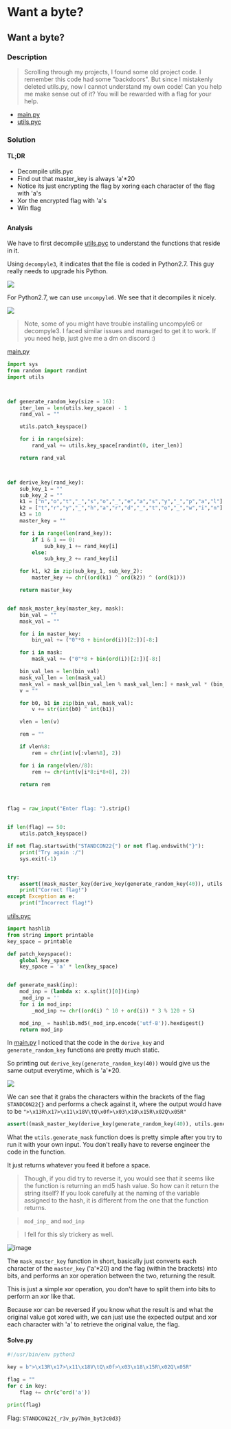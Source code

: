 # Want a byte?

## Want a byte?

### Description

> Scrolling through my projects, I found some old project code. I remember this code had some "backdoors". But since I mistakenly deleted utils.py, now I cannot understand my own code! Can you help me make sense out of it? You will be rewarded with a flag for your help.

* [main.py](../../../STANDCON\_2022/Reverse/Want%20a%20byte)
* [utils.pyc](../../../STANDCON\_2022/Reverse/Want%20a%20byte)

### Solution

#### TL;DR

* Decompile utils.pyc
* Find out that master\_key is always 'a'\*20
* Notice its just encrypting the flag by xoring each character of the flag with 'a's
* Xor the encrypted flag with 'a's
* Win flag

##

#### Analysis

We have to first decompile [utils.pyc](../../../STANDCON\_2022/Reverse/Want%20a%20byte) to understand the functions that reside in it.

Using `decompyle3`, it indicates that the file is coded in Python2.7. This guy really needs to upgrade his Python.

![](https://user-images.githubusercontent.com/83258849/174642595-3dedee4a-c3f6-4164-83d7-8c2b71c1f29c.png)

For Python2.7, we can use `uncompyle6`. We see that it decompiles it nicely.

![](https://user-images.githubusercontent.com/83258849/174642733-956014cc-62d3-47d2-9fe2-e1ea5797e43c.png)

> Note, some of you might have trouble installing uncompyle6 or decompyle3. I faced similar issues and managed to get it to work. If you need help, just give me a dm on discord :)

[main.py](../../../STANDCON\_2022/Reverse/Want%20a%20byte)

```python
import sys
from random import randint
import utils



def generate_random_key(size = 16):
    iter_len = len(utils.key_space) - 1
    rand_val = ""

    utils.patch_keyspace()

    for i in range(size):
        rand_val += utils.key_space[randint(0, iter_len)]

    return rand_val



def derive_key(rand_key):
    sub_key_1 = ""
    sub_key_2 = ""
    k1 = ["n","o","t","_","s","o","_","e","a","s","y","_","p","a","l"]
    k2 = ["t","r","y","_","h","a","r","d","_","t","o","_","w","i","n"]
    k3 = 10
    master_key = ""

    for i in range(len(rand_key)):
        if i & 1 == 0:
            sub_key_1 += rand_key[i]
        else:
            sub_key_2 += rand_key[i]

    for k1, k2 in zip(sub_key_1, sub_key_2):
        master_key += chr((ord(k1) ^ ord(k2)) ^ (ord(k1)))

    return master_key


def mask_master_key(master_key, mask):
    bin_val = ""
    mask_val = ""

    for i in master_key:
        bin_val += ("0"*8 + bin(ord(i))[2:])[-8:]

    for i in mask:
        mask_val += ("0"*8 + bin(ord(i))[2:])[-8:]

    bin_val_len = len(bin_val)
    mask_val_len = len(mask_val)
    mask_val = mask_val[bin_val_len % mask_val_len:] + mask_val * (bin_val_len // mask_val_len)
    v = ""

    for b0, b1 in zip(bin_val, mask_val):
        v += str(int(b0) ^ int(b1))

    vlen = len(v)

    rem = ""

    if vlen%8:
        rem = chr(int(v[:vlen%8], 2))

    for i in range(vlen//8):
        rem += chr(int(v[i*8:i*8+8], 2))

    return rem



flag = raw_input("Enter flag: ").strip()


if len(flag) == 50:
    utils.patch_keyspace()

if not flag.startswith("STANDCON22{") or not flag.endswith("}"):
    print("Try again :/")
    sys.exit(-1)


try:
    assert((mask_master_key(derive_key(generate_random_key(40)), utils.generate_mask(flag[11:-1]))) == ">\x13R\x17>\x11\x18V\tQ\x0f>\x03\x18\x15R\x02Q\x05R")
    print("Correct flag!")
except Exception as e:
    print("Incorrect flag!")
```

[utils.pyc](../../../STANDCON\_2022/Reverse/Want%20a%20byte)

```python
import hashlib
from string import printable
key_space = printable

def patch_keyspace():
    global key_space
    key_space = 'a' * len(key_space)


def generate_mask(inp):
    mod_inp = (lambda x: x.split()[0])(inp)
    _mod_inp = ''
    for i in mod_inp:
        _mod_inp += chr((ord(i) ^ 10 + ord(i)) * 3 % 120 + 5)

    mod_inp_ = hashlib.md5(_mod_inp.encode('utf-8')).hexdigest()
    return mod_inp
```

In [main.py](../../../STANDCON\_2022/Reverse/Want%20a%20byte) I noticed that the code in the `derive_key` and `generate_random_key` functions are pretty much static.

So printing out `derive_key(generate_random_key(40))` would give us the same output everytime, which is 'a'\*20.

![](https://user-images.githubusercontent.com/83258849/174644594-33417997-2be3-4692-a993-56f1a7ea3f49.png)

We can see that it grabs the characters within the brackets of the flag `STANDCON22{}` and performs a check against it, where the output would have to be `">\x13R\x17>\x11\x18V\tQ\x0f>\x03\x18\x15R\x02Q\x05R"`

```python
assert((mask_master_key(derive_key(generate_random_key(40)), utils.generate_mask(flag[11:-1]))) == ">\x13R\x17>\x11\x18V\tQ\x0f>\x03\x18\x15R\x02Q\x05R")
```

What the `utils.generate_mask` function does is pretty simple after you try to run it with your own input. You don't really have to reverse engineer the code in the function.

It just returns whatever you feed it before a space.

> Though, if you did try to reverse it, you would see that it seems like the function is returning an md5 hash value. So how can it return the string itself? If you look carefully at the naming of the variable assigned to the hash, it is different from the one that the function returns.

> `mod_inp_` and `mod_inp`

> I fell for this sly trickery as well.

![image](https://user-images.githubusercontent.com/83258849/174645724-10f8f052-53f5-4d49-886f-bb59d2694956.png)

The `mask_master_key` function in short, basically just converts each character of the `master_key` ('a'\*20) and the flag (within the brackets) into bits, and performs an xor operation between the two, returning the result.

This is just a simple xor operation, you don't have to split them into bits to perform an xor like that.

Because xor can be reversed if you know what the result is and what the original value got xored with, we can just use the expected output and xor each character with 'a' to retrieve the original value, the flag.

#### Solve.py

```python
#!/usr/bin/env python3

key = b">\x13R\x17>\x11\x18V\tQ\x0f>\x03\x18\x15R\x02Q\x05R"

flag = ""
for c in key:
	flag += chr(c^ord('a'))

print(flag)
```

Flag: `STANDCON22{_r3v_py7h0n_byt3c0d3}`
